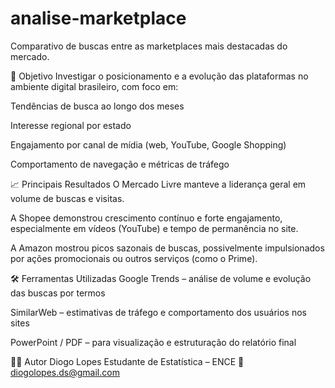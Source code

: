 # analise-marketplace
Comparativo de buscas entre as marketplaces mais destacadas do mercado.

🎯 Objetivo
Investigar o posicionamento e a evolução das plataformas no ambiente digital brasileiro, com foco em:

Tendências de busca ao longo dos meses

Interesse regional por estado

Engajamento por canal de mídia (web, YouTube, Google Shopping)

Comportamento de navegação e métricas de tráfego

📈 Principais Resultados
O Mercado Livre manteve a liderança geral em volume de buscas e visitas.

A Shopee demonstrou crescimento contínuo e forte engajamento, especialmente em vídeos (YouTube) e tempo de permanência no site.

A Amazon mostrou picos sazonais de buscas, possivelmente impulsionados por ações promocionais ou outros serviços (como o Prime).

🛠️ Ferramentas Utilizadas
Google Trends – análise de volume e evolução das buscas por termos

SimilarWeb – estimativas de tráfego e comportamento dos usuários nos sites

PowerPoint / PDF – para visualização e estruturação do relatório final



👨‍💻 Autor
Diogo Lopes
Estudante de Estatística – ENCE
📧 diogolopes.ds@gmail.com


